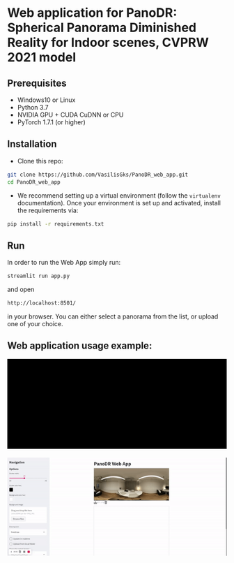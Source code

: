 # Web application for PanoDR: Spherical Panorama Diminished Reality for Indoor scenes, CVPRW 2021 model 


## Prerequisites
- Windows10 or Linux
- Python 3.7
- NVIDIA GPU + CUDA CuDNN or CPU
- PyTorch 1.7.1 (or higher)

## Installation
- Clone this repo:

```bash
git clone https://github.com/VasilisGks/PanoDR_web_app.git
cd PanoDR_web_app
```

- We recommend setting up a virtual environment (follow the `virtualenv` documentation).
Once your environment is set up and activated, install the requirements via:

```bash
pip install -r requirements.txt
```

## Run
In order to run the Web App simply run:
```bash
streamlit run app.py
```
and open 
```bash
http://localhost:8501/
```
in your browser. You can either select a panorama from the list, or upload one of your choice.

## Web application usage example:
![](https://github.com/VCL3D/PanoDR/blob/gh-pages/assets/web_app_2.gif) <br />
<br /> 
![](https://github.com/VCL3D/PanoDR/blob/gh-pages/assets/web_app.gif) <br />
